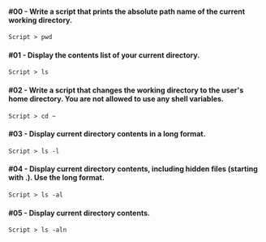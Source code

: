 #### #00 - Write a script that prints the absolute path name of the current working directory.
`
	Script > pwd
`
#### #01 - Display the contents list of your current directory.
`
	Script > ls
`
#### #02 - Write a script that changes the working directory to the user's home directory. You are not allowed to use any shell variables.
`
	Script > cd ~
`
#### #03 - Display current directory contents in a long format.
`
	Script > ls -l
`
#### #04 - Display current directory contents, including hidden files (starting with .). Use the long format.
`
	Script > ls -al
`
#### #05 - Display current directory contents.
`
	Script > ls -aln
`
